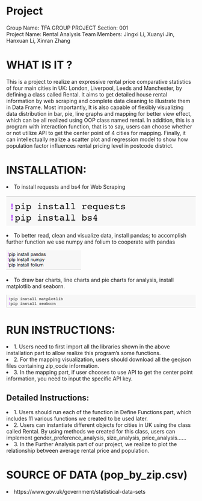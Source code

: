 # Project
Group Name: TFA GROUP PROJECT  Section: 001     
Project Name: Rental Analysis
Team Members: Jingxi Li, Xuanyi Jin, Hanxuan Li, Xinran Zhang

# WHAT IS IT ?
This is a project to realize an expressive rental price comparative statistics of four main cities in UK: London, Liverpool, Leeds and Manchester, by defining a class called Rental. It aims to get detailed house rental information by web scraping and complete data cleaning to illustrate them in Data Frame. Most importantly, It is also capable of flexibly visualizing data distribution in bar, pie, line graphs and mapping for better view effect, which can be all realized using OOP class named rental. In addition, this is a program with interaction function, that is to say, users can choose whether or not utilize API to get the center point of 4 cities for mapping. Finally, it can intellectually realize a scatter plot and regression model to show how population factor influences rental pricing level in postcode district. 

# INSTALLATION:
<li>To install requests and bs4 for Web Scraping </li>

![image](https://github.com/lijingxi96/Project/blob/master/p1.jpg)

<li>To better read, clean and visualize data, install pandas; to accomplish further function we use numpy and folium to cooperate with pandas </li>

![image](https://github.com/lijingxi96/Project/blob/master/p2.jpg)

<li>To draw bar charts, line charts and pie charts for analysis, install matplotlib and seaborn.</li>

![image](https://github.com/lijingxi96/Project/blob/master/p3.jpg)


# RUN INSTRUCTIONS:
<li>1. Users need to first import all the libraries shown in the above installation part to allow realize this program’s some functions.
<li>2. For the mapping visualization, users should download all the geojson files containing zip_code information.
<li>3. In the mapping part, if user chooses to use API to get the center point information, you need to input the specific API key. </li>

## Detailed Instructions:
<li>1. Users should run each of the function in Define Functions part, which includes 11 various functions we created to be used later.
<li>2. Users can instantiate different objects for cities in UK using the class called Rental. By using methods we created for this class, users can implement gender_preference_analysis, size_analysis, price_analysis……
<li>3. In the Further Analysis part of our project, we realize to plot the relationship between average rental price and population.

# SOURCE OF DATA (pop_by_zip.csv)
<li> https://www.gov.uk/government/statistical-data-sets
